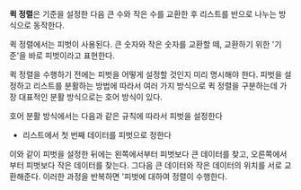 **퀵 정렬**은 기준을 설정한 다음 큰 수와 작은 수를 교환한 후 리스트를 반으로
나누는 방식으로 동작한다.

퀵 정렬에서는 피벗이 사용된다. 큰 숫자와 작은 숫자를 교환할 떼, 교환하기 위한 '기준'을
바로 피벗이라고 표현한다.

퀵 정렬을 수행하기 전에는 피벗을 어떻게 설정할 것인지 미리 명시해야 한다.
피벗을 설정하고 리스트를 분활하는 방법에 따라서 여러 가지 방식으로 퀵 정렬을 구분하는데
가장 대표적인 분활 방식으로는 호어 방식이 있다.

호어 분활 방식에서는 다음과 같은 규칙에 따라서 피벗을 설정한다
- 리스트에서 첫 번째 데이터를 피벗으로 정한다

이와 같이 피벗을 설정한 뒤에는 왼쪽에서부터 피벗보다 큰 데이터를 찾고, 오른쪽에서부터
피벗보다 작은 데이터를 찾는다. 그다음 큰 데이터와 작은 데이터의 위치를 서로 교환해준다.
이러한 과정을 반복하면 '피벗에 대하여 정렬이 수행한다.
